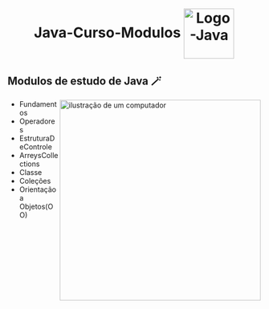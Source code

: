 <h1  align="center">
  Java-Curso-Modulos 
  <img align="center" alt="Logo-Java" height="100" width="100"  src="https://cdn.jsdelivr.net/gh/devicons/devicon/icons/java/java-original-wordmark.svg"/> 
</h1>  


<h2 align="left">Modulos de estudo de Java 🪄</h2>  
<p>
  
 <img src="https://encurtador.com.br/kpzVY" alt="ilustração de um computador" min-width="400px" max-width="400px" width="400px" align="right">
 
  - Fundamentos
  - Operadores
  - EstruturaDeControle
  - ArreysCollections
  - Classe
  - Coleções
  - Orientação a Objetos(O O)

  
  
 
</p>

